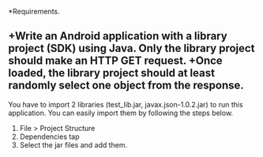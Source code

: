 *Requirements.

+Write an Android application with a library project (SDK) using Java. Only the library project should make an HTTP GET request.
+Once loaded, the library project should at least randomly select one object from the response.
-------------------------------------------------------------------------------------------------------------------------------------------------------------
You have to import 2 libraries (test_lib.jar, javax.json-1.0.2.jar) to run this application. 
You can easily import them by following the steps below.

1.	File > Project Structure
2.	Dependencies tap
3.	Select the jar files and add them.
